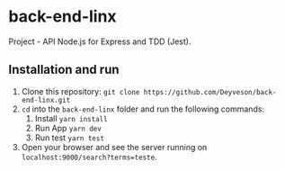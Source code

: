 # back-end-linx
Project - API Node.js for Express and TDD (Jest).

## Installation and run
1. Clone this repository: `git clone https://github.com/Deyveson/back-end-linx.git`
2. `cd` into the `back-end-linx` folder and run the following commands:
    1. Install `yarn install`
    2. Run App `yarn dev`
    3. Run test `yarn test`
3. Open your browser and see the server running on `localhost:9000/search?terms=teste`.
